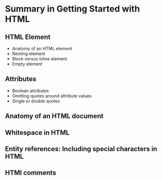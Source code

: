 # Summary in Getting Started with HTML

## HTML Element

- Anatomy of an HTML element
- Nesting element
- Block versus inline element
- Empty element

## Attributes

- Boolean attributes
- Omitting quotes around attribute values
- Single or double quotes

## Anatomy of an HTML document

## Whitespace in HTML

## Entity references: Including special characters in HTML

## HTMl comments